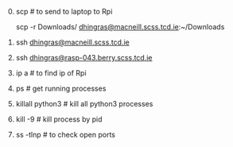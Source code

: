 0. scp <from> <to> # to send to laptop to Rpi

   scp -r Downloads/<foldername> dhingras@macneill.scss.tcd.ie:~/Downloads

1. ssh dhingras@macneill.scss.tcd.ie

2. ssh dhingras@rasp-043.berry.scss.tcd.ie

3. ip a    # to find ip of Rpi

4. ps # get running processes

5. killall python3 # kill all python3 processes

6. kill -9 <pid> # kill process by pid

7. ss -tlnp # to check open ports
